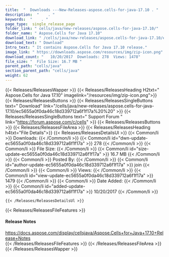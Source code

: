 ```yaml
---
title:  "  Downloads ---New-Releases-aspose.cells-for-java-17.10 . " 
description:  "    . " 
keywords:  "    . " 
page_type:  single_release_page
folder_link: " cells/java/new-releases/aspose.cells-for-java-17.10/"
folder_name: " Aspose.Cells for Java 17.10"
download_link: " /cells/java/new-releases/aspose.cells-for-java-17.10/ec5655a0f0da46c18d339712a6f1f17a"
download_text: " Download"
Intro_text: " It contains Aspose.Cells for Java 17.10 release."
image_link: " https://downloads.aspose.com/resources/img/zip-icon.png"
download_count: "   10/20/2017  Downloads: 278  Views: 1478"
file_size: "  File Size: 16.7 MB "
parent_path: "cells/java"
section_parent_path: "cells/java"
weight: 62 
---
```


{{< Releases/ReleasesWapper >}}
  {{< Releases/ReleasesHeading H2txt=" Aspose.Cells for Java 17.10" imagelink="/resources/img/zip-icon.png">}}
  {{< Releases/ReleasesButtons >}}
    {{< Releases/ReleasesSingleButtons text=" Download" link="/cells/java/new-releases/aspose.cells-for-java-17.10/ec5655a0f0da46c18d339712a6f1f17a%20%20" >}}
    {{< Releases/ReleasesSingleButtons text=" Support Forum " link="https://forum.aspose.com/c/cells" >}}
  {{< Releases/ReleasesButtons >}}
  {{< Releases/ReleasesFileArea >}}
    {{< Releases/ReleasesHeading h4txt="File Details">}}
    {{< Releases/ReleasesDetailsUl >}}
            {{< Common/li  >}} Downloads: {{< /Common/li >}} 
      {{< Common/li id="dwn-update-ec5655a0f0da46c18d339712a6f1f17a" >}} 278 {{< /Common/li >}} 
      {{< Common/li  >}} File Size: {{< /Common/li >}} 
      {{< Common/li id="size-update-ec5655a0f0da46c18d339712a6f1f17a" >}} 16.7 MB {{< /Common/li >}} 
      {{< Common/li  >}} Posted By: {{< /Common/li >}} 
      {{< Common/li id="author-update-ec5655a0f0da46c18d339712a6f1f17a" >}} join {{< /Common/li >}} 
      {{< Common/li  >}} Views: {{< /Common/li >}} 
      {{< Common/li id="view-update-ec5655a0f0da46c18d339712a6f1f17a" >}} 1479 {{< /Common/li >}} 
      {{< Common/li  >}} Date Added: {{< /Common/li >}} 
      {{< Common/li id="added-update-ec5655a0f0da46c18d339712a6f1f17a" >}} 10/20/2017 {{< /Common/li >}} 

    {{< /Releases/ReleasesDetailsUl >}}

  {{< Releases/ReleasesFileFeatures >}}
      <h4>Release Notes</h4><div><a href="https://docs.aspose.com/display/cellsjava/Aspose.Cells+for+Java+17.10+Release+Notes">https://docs.aspose.com/display/cellsjava/Aspose.Cells+for+Java+17.10+Release+Notes</a></div>
  {{< /Releases/ReleasesFileFeatures >}}
 {{< /Releases/ReleasesFileArea >}}
{{< /Releases/ReleasesWapper >}}


